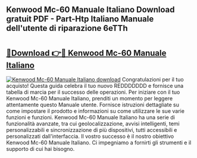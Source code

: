## Kenwood Mc-60 Manuale Italiano Download gratuit PDF - Part-Htp Italiano Manuale dell'utente di riparazione 6eTTh

# <h2><a href="http://dfaa8dm.blite.top/?on=Kenwood+Mc-60+Manuale+Italiano">🔗Download 👉🔴 Kenwood Mc-60 Manuale Italiano</a></h2>

[![Kenwood Mc-60 Manuale Italiano download](https://i.imgur.com/lujVjoI.png)](http://dfaa8dm.blite.top/?on=Kenwood+Mc-60+Manuale+Italiano)
Congratulazioni per il tuo acquisto! Questa guida celebra il tuo nuovo REDDDDDDD e fornisce una tabella di marcia per il successo delle operazioni. Per iniziare con il tuo Kenwood Mc-60 Manuale Italiano, prenditi un momento per leggere attentamente questo Manuale utente. Fornisce istruzioni dettagliate su come impostare il prodotto e informazioni su come utilizzare le sue varie funzioni e funzioni. Kenwood Mc-60 Manuale Italiano ha una serie di funzionalità avanzate, tra cui geolocalizzazione, avvisi intelligenti, temi personalizzabili e sincronizzazione di più dispositivi, tutti accessibili e personalizzati dall'interfaccia. Il vostro successo è il nostro obiettivo Kenwood Mc-60 Manuale Italiano. Ci impegniamo a fornirti gli strumenti e il supporto di cui hai bisogno.
